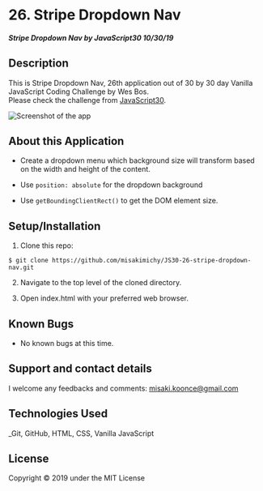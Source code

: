# 26. Stripe Dropdown Nav

#### _Stripe Dropdown Nav by JavaScript30 10/30/19_

## Description
This is Stripe Dropdown Nav, 26th application out of 30 by 30 day Vanilla JavaScript Coding Challenge by Wes Bos.<br>
Please check the challenge from [JavaScript30](http://wesbos.com/javascript30/).

![Screenshot of the app](img/screen-record.gif)

## About this Application
- Create a dropdown menu which background size will transform based on the width and height of the content.

- Use `position: absolute` for the dropdown background

- Use `getBoundingClientRect()` to get the DOM element size.


## Setup/Installation

1. Clone this repo:
```
$ git clone https://github.com/misakimichy/JS30-26-stripe-dropdown-nav.git
```

2. Navigate to the top level of the cloned directory.

3. Open index.html with your preferred web browser.

## Known Bugs
* No known bugs at this time.

## Support and contact details
 I welcome any feedbacks and comments: misaki.koonce@gmail.com

## Technologies Used
_Git, GitHub, HTML, CSS, Vanilla JavaScript

## License
Copyright © 2019 under the MIT License